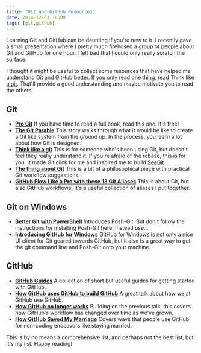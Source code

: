 ```yaml
---
title: "Git and GitHub Resources"
date: 2014-12-03 -0800
tags: [git,github]
---
```


Learning Git and GitHub can be daunting if you're new to it. I recently gave a small presentation where I pretty much firehosed a group of people about Git and GitHub for one hour. I felt bad that I could only really scratch the surface.

I thought it might be useful to collect some resources that have helped me understand Git and GitHub better. If you only read one thing, read [Think like a git](http://think-like-a-git.net/). That'll provide a good understanding and maybe motivate you to read the others.

## Git

* __[Pro Git](http://git-scm.com/book/en/v2)__ If you have time to read a full book, read this one. It's free!
* __[The Git Parable](http://tom.preston-werner.com/2009/05/19/the-git-parable.html)__ This story walks through what it would be like to create a Git like system from the ground up. In the process, you learn a lot about how Git is designed.
* __[Think like a git](http://think-like-a-git.net/)__ This is for someone who's been using Git, but doesn't feel they really understand it. If you're afraid of the rebase, this is for you. It made Git click for me and inspired me to build [SeeGit](https://github.com/haacked/seegit).
* __[The thing about Git](http://tomayko.com/writings/the-thing-about-git)__ This is a bit of a philosophical piece with practical Git workflow suggestions.
* __[GitHub Flow Like a Pro with these 13 Git Aliases](https://haacked.com/archive/2014/07/28/github-flow-aliases/)__ This is about Git, but also GitHub workflows. It's a useful collection of aliases I put together.

## Git on Windows

* __[Better Git with PowerShell](https://haacked.com/archive/2011/12/13/better-git-with-powershell.aspx/)__ Introduces Posh-Git. But don't follow the instructions for installing Posh-Git here. Instead use...
* __[Introducing GitHub for Windows](https://haacked.com/archive/2012/05/21/introducing-github-for-windows.aspx/)__ GitHub for Windows is not only a nice UI client for Git geared towards GitHub, but it also is a great way to get the git command line and Posh-Git onto your machine.

## GitHub

* __[GitHub Guides](https://guides.github.com/)__ A collection of short but useful guides for getting started with GitHub.
* __[How GitHub uses GitHub to build GitHub](http://zachholman.com/talk/how-github-uses-github-to-build-github/)__ A great talk about how we at GitHub use GitHub.
* __[How GitHub no longer works](http://zachholman.com/talk/how-github-no-longer-works/)__ Building on the previous talk, this covers how GitHub's workflow has changed over time as we've grown.
* __[How GitHub Saved My Marriage](https://haacked.com/archive/2014/06/30/github-issues-saved-my-marriage/)__ Covers ways that people use GitHub for non-coding endeavors like staying married.

This is by no means a comprehensive list, and perhaps not the best list, but it's my list. Happy reading!

